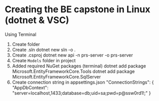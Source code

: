 # Creating the BE capstone in Linux (dotnet & VSC)

Using Terminal

1. Create folder
2. Create .sln
    dotnet new sln -o .
3. Create .csproj
    dotnet new api -n prs-server -o prs-server
4. Create `Models` folder in project
5. Added required NuGet packages (terminal)
    dotnet add package Microsoft.EntityFrameworkCore.Tools
    dotnet add package Microsoft.EntityFrameworkCore.SqlServer
6. Create connection string in appsettings.json
    "ConnectionStrings": {
        "AppDbContext": "server=localhost,1433;database=db;uid=sa;pwd=p@ssw0rd1!;"
    }